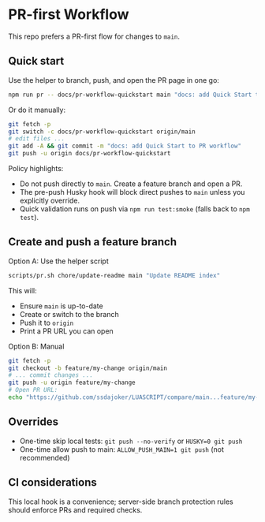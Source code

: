 # PR-first Workflow

This repo prefers a PR-first flow for changes to `main`.

## Quick start

Use the helper to branch, push, and open the PR page in one go:

```bash
npm run pr -- docs/pr-workflow-quickstart main "docs: add Quick Start to PR workflow"
```

Or do it manually:

```bash
git fetch -p
git switch -c docs/pr-workflow-quickstart origin/main
# edit files ...
git add -A && git commit -m "docs: add Quick Start to PR workflow"
git push -u origin docs/pr-workflow-quickstart
```

Policy highlights:

- Do not push directly to `main`. Create a feature branch and open a PR.
- The pre-push Husky hook will block direct pushes to `main` unless you explicitly override.
- Quick validation runs on push via `npm run test:smoke` (falls back to `npm test`).

## Create and push a feature branch

Option A: Use the helper script

```bash
scripts/pr.sh chore/update-readme main "Update README index"
```

This will:

- Ensure `main` is up-to-date
- Create or switch to the branch
- Push it to `origin`
- Print a PR URL you can open

Option B: Manual

```bash
git fetch -p
git checkout -b feature/my-change origin/main
# ... commit changes ...
git push -u origin feature/my-change
# Open PR URL:
echo "https://github.com/ssdajoker/LUASCRIPT/compare/main...feature/my-change?expand=1"
```

## Overrides

- One-time skip local tests: `git push --no-verify` or `HUSKY=0 git push`
- One-time allow push to main: `ALLOW_PUSH_MAIN=1 git push` (not recommended)

## CI considerations

This local hook is a convenience; server-side branch protection rules should enforce PRs and required checks.
